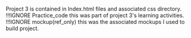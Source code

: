 Project 3 is contained in Index.html files and associated css directory.
!!!IGNORE Practice_code this was part of project 3's learning activities.
!!!IGNORE mockup(ref_only) this was the associated mockups I used to build project.